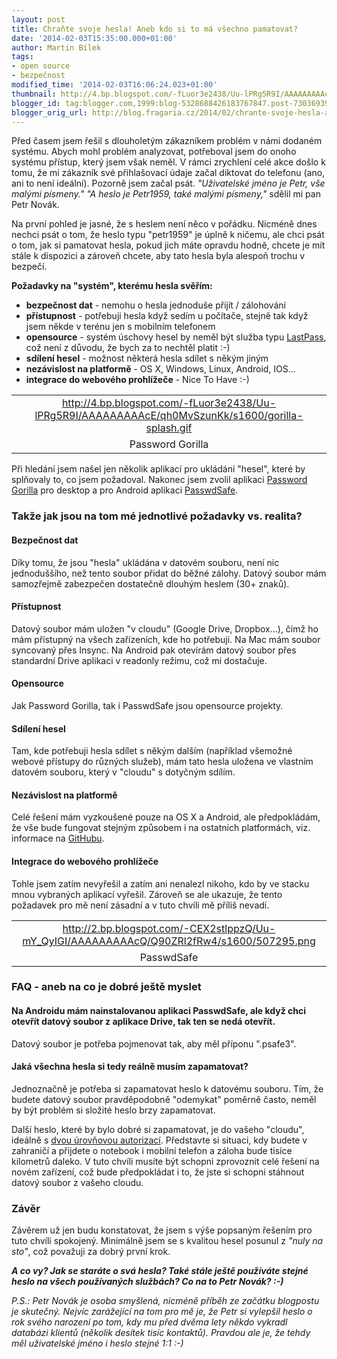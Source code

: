 ```yaml
---
layout: post
title: Chraňte svoje hesla! Aneb kdo si to má všechno pamatovat?
date: '2014-02-03T15:35:00.000+01:00'
author: Martin Bílek
tags:
- open source
- bezpečnost
modified_time: '2014-02-03T16:06:24.023+01:00'
thumbnail: http://4.bp.blogspot.com/-fLuor3e2438/Uu-lPRg5R9I/AAAAAAAAAcE/qh0MvSzunKk/s72-c/gorilla-splash.gif
blogger_id: tag:blogger.com,1999:blog-5328688426183767847.post-7303693901715937266
blogger_orig_url: http://blog.fragaria.cz/2014/02/chrante-svoje-hesla-aneb-kdo-si-to-ma.html
---
```


Před časem jsem řešil s dlouholetým zákazníkem problém v námi dodaném
systému. Abych mohl problém analyzovat, potřeboval jsem do onoho systému
přístup, který jsem však neměl. V rámci zrychlení celé akce došlo k
tomu, že mi zákazník své přihlašovací údaje začal diktovat do telefonu
(ano, ani to není ideální). Pozorně jsem začal psát. *"Uživatelské jméno
je Petr, vše malými písmeny."* *"A heslo je Petr1959, také malými
písmeny,"* sdělil mi pan Petr Novák.  
  
Na první pohled je jasné, že s heslem není něco v pořádku. Nicméně dnes
nechci psát o tom, že heslo typu "petr1959" je úplně k ničemu, ale chci
psát o tom, jak si pamatovat hesla, pokud jich máte opravdu hodně,
chcete je mít stále k dispozici a zároveň chcete, aby tato hesla byla
alespoň trochu v bezpečí.  
  
**Požadavky na "systém", kterému hesla svěřím:**  

  - **bezpečnost dat** - nemohu o hesla jednoduše přijít / zálohování
  - **přístupnost** - potřebuji hesla když sedím u počítače, stejně tak
    když jsem někde v terénu jen s mobilním telefonem
  - **opensource** - systém úschovy hesel by neměl být služba typu
    [LastPass](https://lastpass.com/), což není z důvodu, že bych za to
    nechtěl platit :-)
  - **sdílení hesel** - možnost některá hesla sdílet s někým jiným
  - **nezávislost na platformě** - OS X, Windows, Linux, Android, IOS...
  - **integrace do webového prohlížeče** - Nice To Have
:-)

|                                                                                                      |
| :--------------------------------------------------------------------------------------------------: |
| <http://4.bp.blogspot.com/-fLuor3e2438/Uu-lPRg5R9I/AAAAAAAAAcE/qh0MvSzunKk/s1600/gorilla-splash.gif> |
|                                           Password Gorilla                                           |

Při hledání jsem našel jen několik aplikací pro ukládání "hesel", které
by splňovaly to, co jsem požadoval. Nakonec jsem zvolil aplikaci
[Password Gorilla](https://github.com/zdia/gorilla/wiki) pro desktop a
pro Android aplikaci
[PasswdSafe](https://play.google.com/store/apps/details?id=com.jefftharris.passwdsafe&hl=cs).  
  

### Takže jak jsou na tom mé jednotlivé požadavky vs. realita?

  

#### Bezpečnost dat

Díky tomu, že jsou "hesla" ukládána v datovém souboru, není nic
jednoduššího, než tento soubor přidat do běžné zálohy. Datový soubor
mám samozřejmě zabezpečen dostatečně dlouhým heslem (30+ znaků).  
  

#### Přístupnost

Datový soubor mám uložen "v cloudu" (Google Drive, Dropbox...), čímž ho
mám přístupný na všech zařízeních, kde ho potřebuji. Na Mac mám soubor
syncovaný přes Insync. Na Android pak otevírám datový soubor přes
standardní Drive aplikaci v readonly režimu, což mi dostačuje.  
  

#### Opensource

Jak Password Gorilla, tak i PasswdSafe jsou opensource projekty.  
  

#### Sdílení hesel

Tam, kde potřebuji hesla sdílet s někým dalším (například všemožné
webové přístupy do různých služeb), mám tato hesla uložena ve vlastním
datovém souboru, který v "cloudu" s dotyčným sdílím.  
  

#### Nezávislost na platformě

Celé řešení mám vyzkoušené pouze na OS X a Android, ale předpokládám, že
vše bude fungovat stejným způsobem i na ostatních platformách, viz.
informace na [GitHubu](https://github.com/zdia/gorilla/wiki).  
  

#### Integrace do webového prohlížeče

Tohle jsem zatím nevyřešil a zatím ani nenalezl nikoho, kdo by ve stacku
mnou vybraných aplikací vyřešil. Zároveň se ale ukazuje, že tento
požadavek pro mě není zásadní a v tuto chvíli mě příliš
nevadí.  
  

|                                                                                              |
| :------------------------------------------------------------------------------------------: |
| <http://2.bp.blogspot.com/-CEX2stlppzQ/Uu-mY_QyIGI/AAAAAAAAAcQ/Q90ZRl2fRw4/s1600/507295.png> |
|                                          PasswdSafe                                          |

### FAQ - aneb na co je dobré ještě myslet

  

#### Na Androidu mám nainstalovanou aplikaci PasswdSafe, ale když chci otevřít datový soubor z aplikace Drive, tak ten se nedá otevřít.

Datový soubor je potřeba pojmenovat tak, aby měl příponu ".psafe3".  
  

#### Jaká všechna hesla si tedy reálně musím zapamatovat?

Jednoznačně je potřeba si zapamatovat heslo k datovému souboru. Tím, že
budete datový soubor pravděpodobně "odemykat" poměrně často, neměl by
být problém si složité heslo brzy zapamatovat.  
  
Další heslo, které by bylo dobré si zapamatovat, je do vašeho "cloudu",
ideálně s [dvou úrovňovou
autorizací](http://en.wikipedia.org/wiki/Two-step_verification).
Představte si situaci, kdy budete v zahraničí a přijdete o notebook i
mobilní telefon a záloha bude tisíce kilometrů daleko. V tuto chvíli
musíte být schopni zprovoznit celé řešení na novém zařízení, což bude
předpokládat i to, že jste si schopni stáhnout datový soubor z vašeho
cloudu.  
  

### Závěr

Závěrem už jen budu konstatovat, že jsem s výše popsaným řešením pro
tuto chvíli spokojený. Minimálně jsem se s kvalitou hesel posunul z
*"nuly na sto"*, což považuji za dobrý první krok.  
  
***A co vy? Jak se staráte o svá hesla? Také stále ještě používáte
stejné heslo na všech používaných službách? Co na to Petr Novák?
:-)***  
  
  
*P.S.: Petr Novák je osoba smyšlená, nicméně příběh ze začátku blogpostu
je skutečný. Nejvíc zarážející na tom pro mě je, že Petr si vylepšil
heslo o rok svého narození po tom, kdy mu před dvěma lety někdo vykradl
databázi klientů (několik desítek tisíc kontaktů). Pravdou ale je, že
tehdy měl uživatelské jméno i heslo stejné 1:1 :-)*
